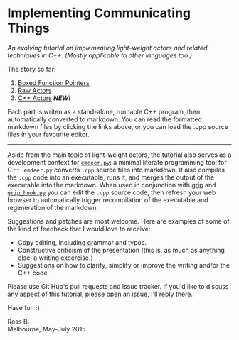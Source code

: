 
Implementing Communicating Things
=================================

_An evolving tutorial on implementing light-weight actors and related
techniques in C++. (Mostly applicable to other languages too.)_

The story so far:

1. [Boxed Function Pointers](01-boxed-function-pointers.cpp.md)
2. [Raw Actors](02-raw-actors.cpp.md)
3. [C++ Actors](03-cpp-actors.cpp.md) *__NEW!__*

Each part is writen as a stand-alone, runnable C++ program, then automatically
converted to markdown. You can read the formatted markdown files
by clicking the links above, or you can load the .cpp source files in your
favourite editor.

---

Aside from the main topic of light-weight actors, the tutorial also serves as a
development context for [`emdeer.py`](emdeer.py): a
minimal literate programming tool for C++. `emdeer.py` converts `.cpp` source files
into markdown. It also compiles the `.cpp` code into an executable, runs it, and
merges the output of the executable into the markdown.  When used in conjunction
with [grip](https://github.com/joeyespo/grip) and [`grip_hook.py`](grip_hook.py)
you can edit the `.cpp` source code, then refresh your web browser to
automatically trigger recompilation of the executable and regeneration of the
markdown.

Suggestions and patches are most welcome. Here are examples of
some of the kind of feedback that I would love to receive:
 - Copy editing, including grammar and typos.
 - Constructive criticism of the presentation (this is, as much as anything else, a writing excercise.)
 - Suggestions on how to clarify, simplify or improve the writing and/or the C++ code.

Please use Git Hub's pull requests and issue tracker. If you'd like to discuss
any aspect of this tutorial, please open an issue, I'll reply there.

Have fun :)

Ross B.  
Melbourne, May-July 2015
